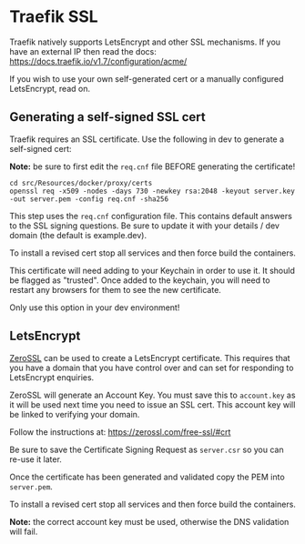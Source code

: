 # Traefik SSL

Traefik natively supports LetsEncrypt and other SSL mechanisms. If you have an external IP then
read the docs: https://docs.traefik.io/v1.7/configuration/acme/

If you wish to use your own self-generated cert or a manually configured LetsEncrypt, read on.

## Generating a self-signed SSL cert

Traefik requires an SSL certificate. Use the following in dev to generate a self-signed cert:

__Note:__ be sure to first edit the `req.cnf` file BEFORE generating the certificate!

```shell script
cd src/Resources/docker/proxy/certs
openssl req -x509 -nodes -days 730 -newkey rsa:2048 -keyout server.key -out server.pem -config req.cnf -sha256
```

This step uses the `req.cnf` configuration file. This contains default answers to the SSL signing
questions. Be sure to update it with your details / dev domain (the default is example.dev).

To install a revised cert stop all services and then force build the containers.

This certificate will need adding to your Keychain in order to use it. It should be flagged as "trusted".
Once added to the keychain, you will need to restart any browsers for them to see the new certificate.

Only use this option in your dev environment!

## LetsEncrypt

[ZeroSSL](https://zerossl.com) can be used to create a LetsEncrypt certificate. This requires that you
have a domain that you have control over and can set for responding to LetsEncrypt enquiries.

ZeroSSL will generate an Account Key. You must save this to `account.key` as it will be used next
time you need to issue an SSL cert. This account key will be linked to verifying your domain.

Follow the instructions at: https://zerossl.com/free-ssl/#crt

Be sure to save the Certificate Signing Request as `server.csr` so you can re-use it later.

Once the certificate has been generated and validated copy the PEM into `server.pem`.

To install a revised cert stop all services and then force build the containers.

__Note:__ the correct account key must be used, otherwise the DNS validation will fail.
